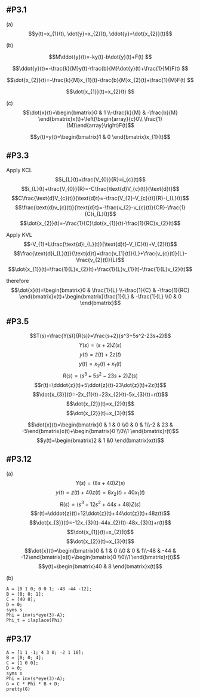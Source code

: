 #P3.1
---
(a)  
$$y(t)=x_{1}(t),  \dot{y}=x_{2}(t),  \ddot{y}=\dot{x_{2}}(t)$$

(b)

$$M\ddot{y}(t)=-ky(t)-b\dot{y}(t)+F(t) $$

$$\ddot{y}(t)=-\frac{k}{M}y(t)-\frac{b}{M}\dot{y}(t)+\frac{1}{M}F(t) $$

$$\dot{x_{2}}(t)=-\frac{k}{M}x_{1}(t)-\frac{b}{M}x_{2}(t)+\frac{1}{M}F(t)  $$

$$\dot{x_{1}}(t)=x_{2}(t)  $$

(c)  
$$\dot{x}(t)=\begin{bmatrix}0 & 1 \\-\frac{k}{M} & -\frac{b}{M} \end{bmatrix}x(t)+\left(\begin{array}{c}0\\ \frac{1}{M}\end{array}\right)F(t)$$

$$y(t)=y(t)=\begin{bmatrix}1 & 0 \end{bmatrix}x_{1}(t)$$

#P3.3
---
Apply KCL  
$$i_{L}(t)+\frac{V_{0}}{R}=i_{c}(t)$$
$$i_{L}(t)+\frac{V_{0}}{R}=-C\frac{\text{d}V_{c}(t)}{\text{d}t}$$
$$C\frac{\text{d}V_{c}(t)}{\text{d}t}=-\frac{V_{2}-V_{c}(t)}{R}-i_{L}(t)$$
$$\frac{\text{d}v_{c}(t)}{\text{d}t}=-\frac{v_{2}-v_{c}(t)}{CR}-\frac{1}{C}i_{L}(t)$$
$$\dot{x_{2}}(t)=-\frac{1}{C}\dot{x_{1}}(t)-\frac{1}{RC}x_{2}(t)$$


Apply KVL
$$-V_{1}+L\frac{\text{d}i_{L}(t)}{\text{d}t}-V_{C}(t)+V_{2}(t)$$
$$\frac{\text{d}i_{L}(t)}{\text{d}t}=\frac{v_{1}(t)}{L}+\frac{v_{c}(t)}{L}-\frac{v_{2}(t)}{L}$$
$$\dot{x_{1}}(t)=\frac{1}{L}x_{2}(t)+\frac{1}{L}v_{1}(t)-\frac{1}{L}v_{2}(t)$$

therefore
$$\dot{x}(t)=\begin{bmatrix}0 & \frac{1}{L} \\-\frac{1}{C} & -\frac{1}{RC} \end{bmatrix}x(t)+\begin{bmatrix}\frac{1}{L} & -\frac{1}{L} \\0 & 0 \end{bmatrix}$$


#P3.5
---
$$T(s)=\frac{Y(s)}{R(s)}=\frac{s+2}{s^3+5s^2-23s+2}$$
$$Y(s)=(s+2)Z(s)$$
$$y(t)=\dot{z}(t)+2z(t)$$
$$y(t)=x_{2}(t)+x_{1}(t)$$
$$R(s)=(s^3+5s^2-23s+2)Z(s)$$
$$r(t)=\dddot{z}(t)+5\ddot{z}(t)-23\dot{z}(t)+2z(t)$$
$$\dot{x_{3}}(t)=-2x_{1}(t)+23x_{2}(t)-5x_{3}(t)+r(t)$$
$$\dot{x_{2}}(t)=x_{2}(t)$$
$$\dot{x_{2}}(t)=x_{3}(t)$$

$$\dot{x}(t)=\begin{bmatrix}0 & 1 & 0  \\0 & 0 & 1\\-2 & 23 & -5\end{bmatrix}x(t)+\begin{bmatrix}0 \\0\\1 \end{bmatrix}r(t)$$
$$y(t)=\begin{bmatrix}2 & 1 &0 \end{bmatrix}x(t)$$

#P3.12
---
(a)
$$Y(s)=(8s+40)Z(s)$$
$$y(t)=\dot{z}(t)+40z(t)=8x_{2}(t)+40x_{1}(t)$$
$$R(s)=(s^3+12s^2+44s+48)Z(s)$$
$$r(t)=\dddot{z}(t)+12\ddot{z}(t)+44\dot{z}(t)+48z(t)$$
$$\dot{x_{3}}(t)=-12x_{3}(t)-44x_{2}(t)-48x_{3}(t)+r(t)$$
$$\dot{x_{1}}(t)=x_{2}(t)$$
$$\dot{x_{2}}(t)=x_{3}(t)$$
$$\dot{x}(t)=\begin{bmatrix}0 & 1 & 0  \\0 & 0 & 1\\-48 & -44 & -12\end{bmatrix}x(t)+\begin{bmatrix}0 \\0\\1 \end{bmatrix}r(t)$$
$$y(t)=\begin{bmatrix}40 & 8  \end{bmatrix}x(t)$$

(b)
```
A = [0 1 0; 0 0 1; -48 -44 -12];
B = [0; 0; 1];
C = [40 8];
D = 0;
syms s
Phi = inv(s*eye(3)-A);
Phi_t = ilaplace(Phi)
```


#P3.17
---
```
A = [1 1 -1; 4 3 0; -2 1 10];
B = [0; 0; 4];
C = [1 0 0];
D = 0;
syms s
Phi = inv(s*eye(3)-A);
G = C * Phi * B + D;
pretty(G)
```









